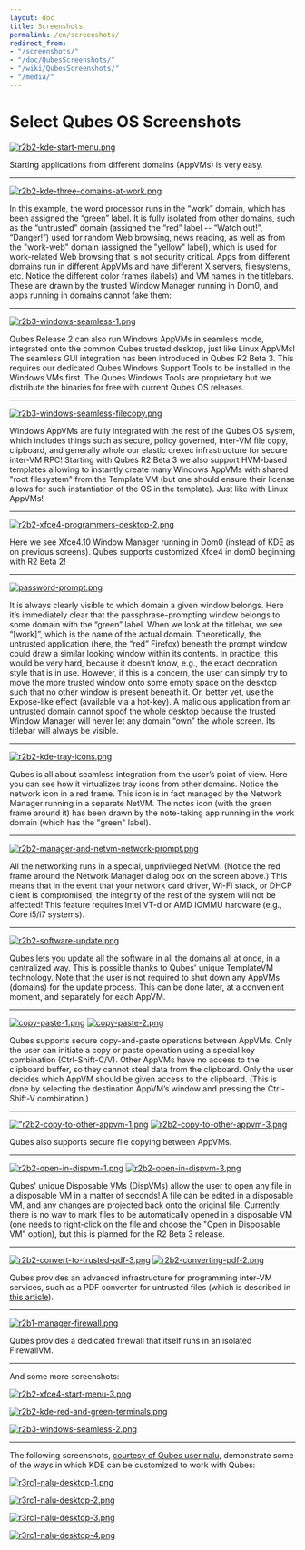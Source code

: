```yaml
---
layout: doc
title: Screenshots
permalink: /en/screenshots/
redirect_from:
- "/screenshots/"
- "/doc/QubesScreenshots/"
- "/wiki/QubesScreenshots/"
- "/media/"
---
```


Select Qubes OS Screenshots
===========================

[![r2b2-kde-start-menu.png](/attachment/wiki/QubesScreenshots/r2b2-kde-start-menu.png)](/attachment/wiki/QubesScreenshots/r2b2-kde-start-menu.png)

Starting applications from different domains (AppVMs) is very easy.

* * * * *

[![r2b2-kde-three-domains-at-work.png](/attachment/wiki/QubesScreenshots/r2b2-kde-three-domains-at-work.png)](/attachment/wiki/QubesScreenshots/r2b2-kde-three-domains-at-work.png)

In this example, the word processor runs in the “work” domain, which has been assigned the “green” label. It is fully isolated from other domains, such as the “untrusted” domain (assigned the “red” label -- “Watch out!”, “Danger!”) used for random Web browsing, news reading, as well as from the "work-web" domain (assigned the "yellow" label), which is used for work-related Web browsing that is not security critical. Apps from different domains run in different AppVMs and have different X servers, filesystems, etc. Notice the different color frames (labels) and VM names in the titlebars. These are drawn by the trusted Window Manager running in Dom0, and apps running in domains cannot fake them:

* * * * *

[![r2b3-windows-seamless-1.png](/attachment/wiki/QubesScreenshots/r2b3-windows-seamless-1.png)](/attachment/wiki/QubesScreenshots/r2b3-windows-seamless-1.png)

Qubes Release 2 can also run Windows AppVMs in seamless mode, integrated onto the common Qubes trusted desktop, just like Linux AppVMs! The seamless GUI integration has been introduced in Qubes R2 Beta 3. This requires our dedicated Qubes Windows Support Tools to be installed in the Windows VMs first. The Qubes Windows Tools are proprietary but we distribute the binaries for free with current Qubes OS releases.

* * * * *

[![r2b3-windows-seamless-filecopy.png](/attachment/wiki/QubesScreenshots/r2b3-windows-seamless-filecopy.png)](/attachment/wiki/QubesScreenshots/r2b3-windows-seamless-filecopy.png)

Windows AppVMs are fully integrated with the rest of the Qubes OS system, which includes things such as secure, policy governed, inter-VM file copy, clipboard, and generally whole our elastic qrexec infrastructure for secure inter-VM RPC! Starting with Qubes R2 Beta 3 we also support HVM-based templates allowing to instantly create many Windows AppVMs with shared "root filesystem" from the Template VM (but one should ensure their license allows for such instantiation of the OS in the template). Just like with Linux AppVMs!

* * * * *

[![r2b2-xfce4-programmers-desktop-2.png](/attachment/wiki/QubesScreenshots/r2b2-xfce4-programmers-desktop-2.png)](/attachment/wiki/QubesScreenshots/r2b2-xfce4-programmers-desktop-2.png)

Here we see Xfce4.10 Window Manager running in Dom0 (instead of KDE as on previous screens). Qubes supports customized Xfce4 in dom0 beginning with R2 Beta 2!

* * * * *

[![password-prompt.png](/attachment/wiki/QubesScreenshots/password-prompt.png)](/attachment/wiki/QubesScreenshots/password-prompt.png)

It is always clearly visible to which domain a given window belongs. Here it’s immediately clear that the passphrase-prompting window belongs to some domain with the “green” label. When we look at the titlebar, we see “[work]”, which is the name of the actual domain. Theoretically, the untrusted application (here, the “red” Firefox) beneath the prompt window could draw a similar looking window within its contents. In practice, this would be very hard, because it doesn’t know, e.g., the exact decoration style that is in use. However, if this is a concern, the user can simply try to move the more trusted window onto some empty space on the desktop such that no other window is present beneath it. Or, better yet, use the Expose-like effect (available via a hot-key). A malicious application from an untrusted domain cannot spoof the whole desktop because the trusted Window Manager will never let any domain “own” the whole screen. Its titlebar will always be visible.

* * * * *

[![r2b2-kde-tray-icons.png](/attachment/wiki/QubesScreenshots/r2b2-kde-tray-icons.png)](/attachment/wiki/QubesScreenshots/r2b2-kde-tray-icons.png)

Qubes is all about seamless integration from the user’s point of view. Here you can see how it virtualizes tray icons from other domains. Notice the network icon in a red frame. This icon is in fact managed by the Network Manager running in a separate NetVM. The notes icon (with the green frame around it) has been drawn by the note-taking app running in the work domain (which has the "green" label).

* * * * *

[![r2b2-manager-and-netvm-network-prompt.png](/attachment/wiki/QubesScreenshots/r2b2-manager-and-netvm-network-prompt.png)](/attachment/wiki/QubesScreenshots/r2b2-manager-and-netvm-network-prompt.png)

All the networking runs in a special, unprivileged NetVM. (Notice the red frame around the Network Manager dialog box on the screen above.) This means that in the event that your network card driver, Wi-Fi stack, or DHCP client is compromised, the integrity of the rest of the system will not be affected! This feature requires Intel VT-d or AMD IOMMU hardware (e.g., Core i5/i7 systems).

* * * * *

[![r2b2-software-update.png](/attachment/wiki/QubesScreenshots/r2b2-software-update.png)](/attachment/wiki/QubesScreenshots/r2b2-software-update.png)

Qubes lets you update all the software in all the domains all at once, in a centralized way. This is possible thanks to Qubes' unique TemplateVM technology. Note that the user is not required to shut down any AppVMs (domains) for the update process. This can be done later, at a convenient moment, and separately for each AppVM.

* * * * *

[![copy-paste-1.png](/attachment/wiki/QubesScreenshots/copy-paste-1.png)](/attachment/wiki/QubesScreenshots/copy-paste-1.png) [![copy-paste-2.png](/attachment/wiki/QubesScreenshots/copy-paste-2.png)](/attachment/wiki/QubesScreenshots/copy-paste-2.png)

Qubes supports secure copy-and-paste operations between AppVMs. Only the user can initiate a copy or paste operation using a special key combination (Ctrl-Shift-C/V). Other AppVMs have no access to the clipboard buffer, so they cannot steal data from the clipboard. Only the user decides which AppVM should be given access to the clipboard. (This is done by selecting the destination AppVM’s window and pressing the Ctrl-Shift-V combination.)

* * * * *

[!["r2b2-copy-to-other-appvm-1.png](/attachment/wiki/QubesScreenshots/r2b2-copy-to-other-appvm-1.png)](/attachment/wiki/QubesScreenshots/r2b2-copy-to-other-appvm-1.png) [![r2b2-copy-to-other-appvm-3.png](/attachment/wiki/QubesScreenshots/r2b2-copy-to-other-appvm-3.png)](/attachment/wiki/QubesScreenshots/r2b2-copy-to-other-appvm-3.png)

Qubes also supports secure file copying between AppVMs.

* * * * *

[![r2b2-open-in-dispvm-1.png](/attachment/wiki/QubesScreenshots/r2b2-open-in-dispvm-1.png)](/attachment/wiki/QubesScreenshots/r2b2-open-in-dispvm-1.png) [![r2b2-open-in-dispvm-3.png](/attachment/wiki/QubesScreenshots/r2b2-open-in-dispvm-3.png)](/attachment/wiki/QubesScreenshots/r2b2-open-in-dispvm-3.png)

Qubes' unique Disposable VMs (DispVMs) allow the user to open any file in a disposable VM in a matter of seconds! A file can be edited in a disposable VM, and any changes are projected back onto the original file. Currently, there is no way to mark files to be automatically opened in a disposable VM (one needs to right-click on the file and choose the "Open in Disposable VM" option), but this is planned for the R2 Beta 3 release.

* * * * *

[![r2b2-convert-to-trusted-pdf-3.png](/attachment/wiki/QubesScreenshots/r2b2-convert-to-trusted-pdf-3.png)](/attachment/wiki/QubesScreenshots/r2b2-convert-to-trusted-pdf-3.png) [![r2b2-converting-pdf-2.png](/attachment/wiki/QubesScreenshots/r2b2-converting-pdf-2.png)](/attachment/wiki/QubesScreenshots/r2b2-converting-pdf-2.png)

Qubes provides an advanced infrastructure for programming inter-VM services, such as a PDF converter for untrusted files (which is described in [this article](http://theinvisiblethings.blogspot.com/2013/02/converting-untrusted-pdfs-into-trusted.html)).

* * * * *

[![r2b1-manager-firewall.png](/attachment/wiki/QubesScreenshots/r2b1-manager-firewall.png)](/attachment/wiki/QubesScreenshots/r2b1-manager-firewall.png)

Qubes provides a dedicated firewall that itself runs in an isolated FirewallVM.

* * * * *

And some more screenshots:

[![r2b2-xfce4-start-menu-3.png](/attachment/wiki/QubesScreenshots/r2b2-xfce4-start-menu-3.png)](/attachment/wiki/QubesScreenshots/r2b2-xfce4-start-menu-3.png)

[![r2b2-kde-red-and-green-terminals.png](/attachment/wiki/QubesScreenshots/r2b2-kde-red-and-green-terminals.png)](/attachment/wiki/QubesScreenshots/r2b2-kde-red-and-green-terminals.png)

[![r2b3-windows-seamless-2.png](/attachment/wiki/QubesScreenshots/r2b3-windows-seamless-2.png)](/attachment/wiki/QubesScreenshots/r2b3-windows-seamless-2.png)

* * * * *

The following screenshots, [courtesy of Qubes user nalu](https://groups.google.com/d/topic/qubes-users/KhfzF19NG1s/discussion), demonstrate some of the ways in which KDE can be customized to work with Qubes:

[![r3rc1-nalu-desktop-1.png](/attachment/wiki/QubesScreenshots/r3rc1-nalu-desktop-1.png)](/attachment/wiki/QubesScreenshots/r3rc1-nalu-desktop-1.png)

[![r3rc1-nalu-desktop-2.png](/attachment/wiki/QubesScreenshots/r3rc1-nalu-desktop-2.png)](/attachment/wiki/QubesScreenshots/r3rc1-nalu-desktop-2.png)

[![r3rc1-nalu-desktop-3.png](/attachment/wiki/QubesScreenshots/r3rc1-nalu-desktop-3.png)](/attachment/wiki/QubesScreenshots/r3rc1-nalu-desktop-3.png)

[![r3rc1-nalu-desktop-4.png](/attachment/wiki/QubesScreenshots/r3rc1-nalu-desktop-4.png)](/attachment/wiki/QubesScreenshots/r3rc1-nalu-desktop-4.png)

